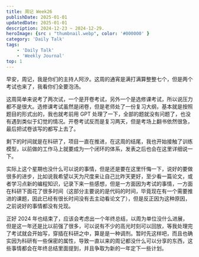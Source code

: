 ```yaml
---
title: 周记 Week26
publishDate: 2025-01-01
updatedDate: 2025-01-01
description: 2024-12-23 ~ 2024-12-29.
heroImage: {src : "thumbnail.webp", color: '#000000' }
category: 'Daily Talk'
tags:
    - 'Daily Talk'
    - 'Weekly Journal'
top: 1
---
```


早安，周记，我是你们的主持人阿汐。这周的通宵是满打满算整整七个，但是两个考试也来了，我看你们全要泡汤。

这周简单来说考了两次试，一个是开卷考试，另外一个是选修课考试，所以说压力都不是很大。选修课考试虽然是闭卷，但是老师处了一份复习大纲，基本就是按照题目的形式出的，我也就考前用 GPT 处理了一下，全部的题就没有问题了，也没有遇到类似于幻觉的情况。开卷考试反而是复习两天，但是考场上翻书依然很急，最后把试卷该写的都写上去了。

剩下的时间就是在科研了，项目一直在推进，在这周的结尾，我也开始接触了训练模型，以前做的工作马上就要成为一个闭环的体系，发表之后也会在这里详细说一下。

实际上这个星期也没什么可以说的事情，但是还是要在这里忏悔一下，说好的要做很多的进步，比如说我希望以天为尺度来让自己比昨天更好，至少看一篇论文，或者学习点新的编程知识，记录下来一些感想，但是一方面因为考试的事情，一方面在科研下面花了很多时间（这部分主要说的是代码的时间，毕竟现在有一个需要推进的课题，因此已经有很长时间没有去主动看论文了），但是反正因为这种原因，之前说好的事情都没有兑现。

正好 2024 年也结束了，应该会考虑出一个年终总结，以周为单位没什么进展，但是这一年还是比以前强了很多，可以说有不少的高光时刻可以回放，等我处理完了考试就会开始写，穿插在科研之中，算是是一种调剂。暂时先这样吧，而且也确实因为科研有一些保密的属性，导致一直以来的周记都没什么可以分享的东西，这些事情都会在年终总结里面提到，并且争取为新的一年定下一些计划。